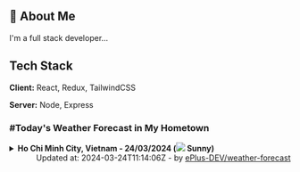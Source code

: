 ## 🚀 About Me
I'm a full stack developer...


## Tech Stack

**Client:** React, Redux, TailwindCSS

**Server:** Node, Express

### #Today's Weather Forecast in My Hometown



<details>
    <summary><b>Ho Chi Minh City, Vietnam - 24/03/2024 (<img src="https://cdn.weatherapi.com/weather/64x64/day/113.png" /> Sunny)</b>
    </summary>

    
<table>
    <tr>
        <th>Hour</th>
        <td>00:00</td><td>01:00</td><td>02:00</td><td>03:00</td><td>04:00</td><td>05:00</td><td>06:00</td><td>07:00</td><td>08:00</td><td>09:00</td><td>10:00</td><td>11:00</td><td>12:00</td><td>13:00</td><td>14:00</td><td>15:00</td><td>16:00</td><td>17:00</td><td>18:00</td><td>19:00</td><td>20:00</td><td>21:00</td><td>22:00</td><td>23:00</td>
    </tr>
    <tr>
        <th>Weather</th>
        <td><img src="https://cdn.weatherapi.com/weather/64x64/night/116.png"></img></td><td><img src="https://cdn.weatherapi.com/weather/64x64/night/116.png"></img></td><td><img src="https://cdn.weatherapi.com/weather/64x64/night/116.png"></img></td><td><img src="https://cdn.weatherapi.com/weather/64x64/night/113.png"></img></td><td><img src="https://cdn.weatherapi.com/weather/64x64/night/116.png"></img></td><td><img src="https://cdn.weatherapi.com/weather/64x64/night/113.png"></img></td><td><img src="https://cdn.weatherapi.com/weather/64x64/day/113.png"></img></td><td><img src="https://cdn.weatherapi.com/weather/64x64/day/113.png"></img></td><td><img src="https://cdn.weatherapi.com/weather/64x64/day/113.png"></img></td><td><img src="https://cdn.weatherapi.com/weather/64x64/day/113.png"></img></td><td><img src="https://cdn.weatherapi.com/weather/64x64/day/113.png"></img></td><td><img src="https://cdn.weatherapi.com/weather/64x64/day/116.png"></img></td><td><img src="https://cdn.weatherapi.com/weather/64x64/day/116.png"></img></td><td><img src="https://cdn.weatherapi.com/weather/64x64/day/113.png"></img></td><td><img src="https://cdn.weatherapi.com/weather/64x64/day/113.png"></img></td><td><img src="https://cdn.weatherapi.com/weather/64x64/day/113.png"></img></td><td><img src="https://cdn.weatherapi.com/weather/64x64/day/113.png"></img></td><td><img src="https://cdn.weatherapi.com/weather/64x64/day/113.png"></img></td><td><img src="https://cdn.weatherapi.com/weather/64x64/night/113.png"></img></td><td><img src="https://cdn.weatherapi.com/weather/64x64/night/113.png"></img></td><td><img src="https://cdn.weatherapi.com/weather/64x64/night/113.png"></img></td><td><img src="https://cdn.weatherapi.com/weather/64x64/night/113.png"></img></td><td><img src="https://cdn.weatherapi.com/weather/64x64/night/113.png"></img></td><td><img src="https://cdn.weatherapi.com/weather/64x64/night/113.png"></img></td>
    </tr>
    <tr>
        <th>Condition</th>
        <td width="200px">Partly Cloudy </td><td width="200px">Partly Cloudy </td><td width="200px">Partly Cloudy </td><td width="200px">Clear </td><td width="200px">Partly Cloudy </td><td width="200px">Clear </td><td width="200px">Sunny</td><td width="200px">Sunny</td><td width="200px">Sunny</td><td width="200px">Sunny</td><td width="200px">Sunny</td><td width="200px">Partly Cloudy </td><td width="200px">Partly Cloudy </td><td width="200px">Sunny</td><td width="200px">Sunny</td><td width="200px">Sunny</td><td width="200px">Sunny</td><td width="200px">Sunny</td><td width="200px">Clear</td><td width="200px">Clear </td><td width="200px">Clear </td><td width="200px">Clear </td><td width="200px">Clear </td><td width="200px">Clear </td>
    </tr>
    <tr>
        <th>Temperature</th>
        <td>26.4 °C</td><td>26.3 °C</td><td>26.1 °C</td><td>25.9 °C</td><td>25.6 °C</td><td>25.4 °C</td><td>25.3 °C</td><td>26.6 °C</td><td>29 °C</td><td>31.2 °C</td><td>33.2 °C</td><td>35 °C</td><td>36.4 °C</td><td>36.7 °C</td><td>35.8 °C</td><td>34.9 °C</td><td>33.5 °C</td><td>31.6 °C</td><td>31 °C</td><td>27.8 °C</td><td>27.3 °C</td><td>27.1 °C</td><td>26.9 °C</td><td>26.8 °C</td>
    </tr>
    <tr>
        <th>Wind</th>
        <td>15.1 kph</td><td>14 kph</td><td>13.3 kph</td><td>12.2 kph</td><td>10.1 kph</td><td>8.6 kph</td><td>7.9 kph</td><td>10.1 kph</td><td>13.7 kph</td><td>13.7 kph</td><td>13 kph</td><td>13.3 kph</td><td>15.8 kph</td><td>22.3 kph</td><td>27.4 kph</td><td>25.9 kph</td><td>25.9 kph</td><td>25.2 kph</td><td>19.1 kph</td><td>21.2 kph</td><td>17.6 kph</td><td>17.6 kph</td><td>18 kph</td><td>18 kph</td>
    </tr>
</table>

</details>

<div align="right">
    Updated at: 2024-03-24T11:14:06Z - by <a target="_blank"
        href="https://github.com/ePlus-DEV/weather-forecast">ePlus-DEV/weather-forecast</a>
</div>